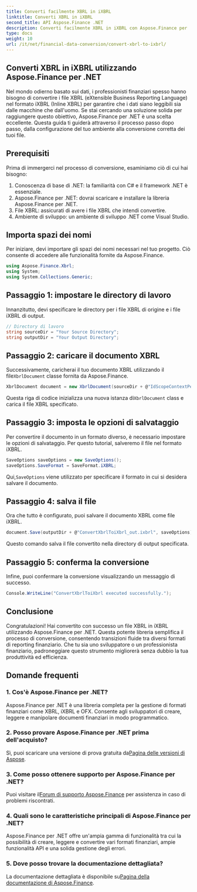 ```yaml
---
title: Converti facilmente XBRL in iXBRL
linktitle: Converti XBRL in iXBRL
second_title: API Aspose.Finance .NET
description: Converti facilmente XBRL in iXBRL con Aspose.Finance per .NET. Segui la nostra guida passo passo per una transizione senza intoppi. #Aspose #Finanza
type: docs
weight: 10
url: /it/net/financial-data-conversion/convert-xbrl-to-ixbrl/
---
```

## Converti XBRL in iXBRL utilizzando Aspose.Finance per .NET
Nel mondo odierno basato sui dati, i professionisti finanziari spesso hanno bisogno di convertire i file XBRL (eXtensible Business Reporting Language) nel formato iXBRL (Inline XBRL) per garantire che i dati siano leggibili sia dalle macchine che dall'uomo. Se stai cercando una soluzione solida per raggiungere questo obiettivo, Aspose.Finance per .NET è una scelta eccellente. Questa guida ti guiderà attraverso il processo passo dopo passo, dalla configurazione del tuo ambiente alla conversione corretta dei tuoi file.
## Prerequisiti
Prima di immergerci nel processo di conversione, esaminiamo ciò di cui hai bisogno:
1. Conoscenza di base di .NET: la familiarità con C# e il framework .NET è essenziale.
2. Aspose.Finance per .NET: dovrai scaricare e installare la libreria Aspose.Finance per .NET.
3. File XBRL: assicurati di avere i file XBRL che intendi convertire.
4. Ambiente di sviluppo: un ambiente di sviluppo .NET come Visual Studio.
## Importa spazi dei nomi
Per iniziare, devi importare gli spazi dei nomi necessari nel tuo progetto. Ciò consente di accedere alle funzionalità fornite da Aspose.Finance.
```csharp
using Aspose.Finance.Xbrl;
using System;
using System.Collections.Generic;
```
## Passaggio 1: impostare le directory di lavoro
Innanzitutto, devi specificare le directory per i file XBRL di origine e i file iXBRL di output.
```csharp
// Directory di lavoro
string sourceDir = "Your Source Directory";
string outputDir = "Your Output Directory";
```
## Passaggio 2: caricare il documento XBRL
 Successivamente, caricherai il tuo documento XBRL utilizzando il file`XbrlDocument` classe fornita da Aspose.Finance.
```csharp
XbrlDocument document = new XbrlDocument(sourceDir + @"IdScopeContextPeriodStartAfterEnd.xml");
```
 Questa riga di codice inizializza una nuova istanza di`XbrlDocument` class e carica il file XBRL specificato.
## Passaggio 3: imposta le opzioni di salvataggio
Per convertire il documento in un formato diverso, è necessario impostare le opzioni di salvataggio. Per questo tutorial, salveremo il file nel formato iXBRL.
```csharp
SaveOptions saveOptions = new SaveOptions();
saveOptions.SaveFormat = SaveFormat.iXBRL;
```
 Qui,`SaveOptions` viene utilizzato per specificare il formato in cui si desidera salvare il documento.
## Passaggio 4: salva il file
Ora che tutto è configurato, puoi salvare il documento XBRL come file iXBRL.
```csharp
document.Save(outputDir + @"ConvertXbrlToiXbrl_out.ixbrl", saveOptions);
```
Questo comando salva il file convertito nella directory di output specificata.
## Passaggio 5: conferma la conversione
Infine, puoi confermare la conversione visualizzando un messaggio di successo.
```csharp
Console.WriteLine("ConvertXbrlToiXbrl executed successfully.");
```
## Conclusione
Congratulazioni! Hai convertito con successo un file XBRL in iXBRL utilizzando Aspose.Finance per .NET. Questa potente libreria semplifica il processo di conversione, consentendo transizioni fluide tra diversi formati di reporting finanziario. Che tu sia uno sviluppatore o un professionista finanziario, padroneggiare questo strumento migliorerà senza dubbio la tua produttività ed efficienza.
## Domande frequenti
### 1. Cos'è Aspose.Finance per .NET?
Aspose.Finance per .NET è una libreria completa per la gestione di formati finanziari come XBRL, iXBRL e OFX. Consente agli sviluppatori di creare, leggere e manipolare documenti finanziari in modo programmatico.
### 2. Posso provare Aspose.Finance per .NET prima dell'acquisto?
 Sì, puoi scaricare una versione di prova gratuita da[Pagina delle versioni di Aspose](https://releases.aspose.com/finance/net/).
### 3. Come posso ottenere supporto per Aspose.Finance per .NET?
 Puoi visitare il[Forum di supporto Aspose.Finance](https://forum.aspose.com/c/finance/43) per assistenza in caso di problemi riscontrati.
### 4. Quali sono le caratteristiche principali di Aspose.Finance per .NET?
Aspose.Finance per .NET offre un'ampia gamma di funzionalità tra cui la possibilità di creare, leggere e convertire vari formati finanziari, ampie funzionalità API e una solida gestione degli errori.
### 5. Dove posso trovare la documentazione dettagliata?
 La documentazione dettagliata è disponibile su[Pagina della documentazione di Aspose.Finance](https://reference.aspose.com/finance/net/).